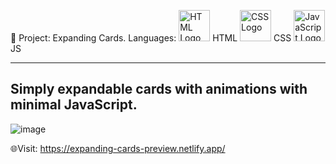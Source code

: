 📄 Project: Expanding Cards.
Languages:
<img src="https://upload.wikimedia.org/wikipedia/commons/6/61/HTML5_logo_and_wordmark.svg" alt="HTML Logo" width="50"> HTML
<img src="https://upload.wikimedia.org/wikipedia/commons/d/d5/CSS3_logo_and_wordmark.svg" alt="CSS Logo" width="50"> CSS
<img src="https://upload.wikimedia.org/wikipedia/commons/6/6a/JavaScript-logo.png" alt="JavaScript Logo" width="50"> JS

----------------------------------------------------------------
Simply expandable cards with animations with minimal JavaScript.
----------------------------------------------------------------

![image](https://github.com/user-attachments/assets/db31108c-983f-40a1-86ff-03f4a224bc00)


🌐Visit: https://expanding-cards-preview.netlify.app/

